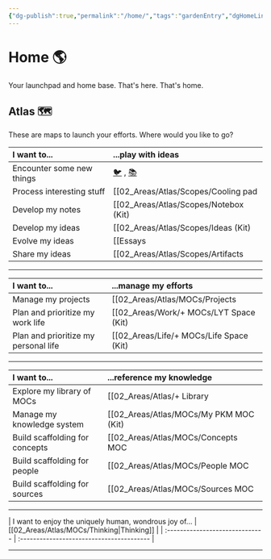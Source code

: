 ```yaml
---
{"dg-publish":true,"permalink":"/home/","tags":"gardenEntry","dgHomeLink":true,"dgPassFrontmatter":false}
---
```


# Home 🌎
Your launchpad and home base. That's here. That's home.

## Atlas 🗺
These are maps to launch your efforts. Where would you like to go?

| I want to...              | ...play with ideas                                                     |
|:------------------------- |:---------------------------------------------------------------------- |
| Encounter some new things      | [🐦](https://www.twitter.com) , [📚](https://readwise.io/lyt/) |
| Process interesting stuff | [[02_Areas/Atlas/Scopes/Cooling pad|Cooling pad]]                                                     |
| Develop my notes         | [[02_Areas/Atlas/Scopes/Notebox (Kit)|Notebox (Kit)]]                                                        |
| Develop my ideas          | [[02_Areas/Atlas/Scopes/Ideas (Kit)|Ideas (Kit)]]                                                        |
| Evolve my ideas           | [[Essays|Essays]]                                                          |
| Share my ideas         | [[02_Areas/Atlas/Scopes/Artifacts|Artifacts]]                                                       |

---

| **I want to...**                     | ...manage my efforts |
| :------------------------------------ | :-------------------- |
| Manage my projects                   | [[02_Areas/Atlas/MOCs/Projects|Projects]]       |
| Plan and prioritize my work life     | [[02_Areas/Work/+ MOCs/LYT Space (Kit)|LYT Space (Kit)]]      |
| Plan and prioritize my personal life | [[02_Areas/Life/+ MOCs/Life Space (Kit)|Life Space (Kit)]]        |

---

| I want to...                   | ...reference my knowledge |
| :------------------------------ | :---------------------------------------- |
| Explore my library of MOCs         | [[02_Areas/Atlas/+ Library|+ Library]]                            |
| Manage my knowledge system | [[02_Areas/Atlas/MOCs/My PKM MOC (Kit)|My PKM MOC (Kit)]]                           |
| Build scaffolding for concepts | [[02_Areas/Atlas/MOCs/Concepts MOC|Concepts MOC]]                         |
| Build scaffolding for people | [[02_Areas/Atlas/MOCs/People MOC|People MOC]]                           |
| Build scaffolding for sources  | [[02_Areas/Atlas/MOCs/Sources MOC|Sources MOC]]                          |

---

| I want to enjoy the uniquely human, wondrous joy of...                   | [[02_Areas/Atlas/MOCs/Thinking|Thinking]] |
| :------------------------------ | :---------------------------------------- |

---
